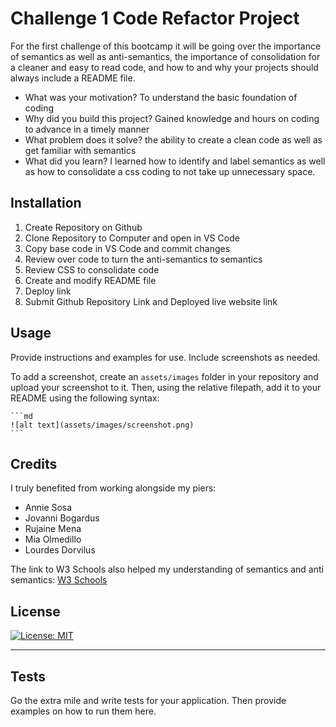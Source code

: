 # Challenge 1 Code Refactor Project 

For the first challenge of this bootcamp it will be going over the importance of semantics as well as anti-semantics, the importance of consolidation for a cleaner and easy to read code, and how to and why your projects should always include a README file. 

- What was your motivation?
To understand the basic foundation of coding
- Why did you build this project? 
Gained knowledge and hours on coding to advance in a timely manner
- What problem does it solve?
the ability to create a clean code as well as get familiar with semantics
- What did you learn?
I learned how to identify and label semantics as well as how to consolidate a css coding to not take up unnecessary space. 

## Installation
<ol>
    <li>Create Repository on Github</li>
    <li>Clone Repository to Computer and open in VS Code</li>
    <li>Copy base code in VS Code and commit changes</li>
    <li>Review over code to turn the anti-semantics to semantics</li>
    <li>Review CSS to consolidate code</li>
    <li>Create and modify README file</li>
    <li>Deploy link</li>
    <li>Submit Github Repository Link and Deployed live website link</li>
</ol>

## Usage

Provide instructions and examples for use. Include screenshots as needed.

To add a screenshot, create an `assets/images` folder in your repository and upload your screenshot to it. Then, using the relative filepath, add it to your README using the following syntax:

    ```md
    ![alt text](assets/images/screenshot.png)
    ```

## Credits

I truly benefited from working alongside my piers:
<ul>
    <li> Annie Sosa</li>
    <li>Jovanni Bogardus</li>
    <li>Rujaine Mena</li>
    <li>Mia Olmedillo</li>
    <li>Lourdes Dorvilus</li>
</ul>
The link to W3 Schools also helped my understanding of semantics and anti semantics: <a href="https://www.w3schools.com/html/html5_semantic_elements.asp">W3 Schools</a>

## License

 [![License: MIT](https://img.shields.io/badge/License-MIT-yellow.svg)](https://opensource.org/licenses/MIT)

---
## Tests

Go the extra mile and write tests for your application. Then provide examples on how to run them here.